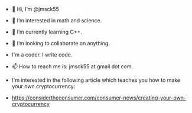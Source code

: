 - 👋 Hi, I’m @jmsck55
- 👀 I’m interested in math and science.
- 🌱 I’m currently learning C++.
- 💞️ I’m looking to collaborate on anything.
- I'm a coder.  I write code.
- 📫 How to reach me is: jmsck55 at gmail dot com.

- I'm interested in the following article which teaches you how to make your own cryptocurrency:
- https://considertheconsumer.com/consumer-news/creating-your-own-cryptocurrency

<!---
jmsck55/jmsck55 is a ✨ special ✨ repository because its `README.md` (this file) appears on your GitHub profile.
You can click the Preview link to take a look at your changes.
--->
